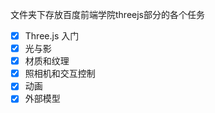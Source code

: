 文件夹下存放百度前端学院threejs部分的各个任务

- [X] Three.js 入门
- [X] 光与影
- [X] 材质和纹理
- [X] 照相机和交互控制
- [X] 动画
- [X] 外部模型
